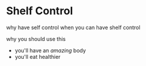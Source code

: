 # Shelf Control
why have self control when you can have shelf control

why you should use this

* you'll have an _amazing_ body
* you'll eat healthier